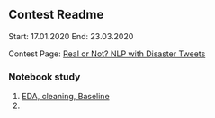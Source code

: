 ## Contest Readme
Start: 17.01.2020
End: 23.03.2020

Contest Page:
[Real or Not? NLP with Disaster Tweets](https://www.kaggle.com/c/nlp-getting-started)

### Notebook study

1. [EDA, cleaning, Baseline](https://www.kaggle.com/shahules/basic-eda-cleaning-and-glove/data)
2. 